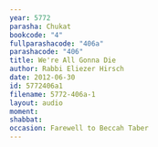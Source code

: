 ```yaml
---
year: 5772
parasha: Chukat
bookcode: "4"
fullparashacode: "406a"
parashacode: "406"
title: We're All Gonna Die
author: Rabbi Eliezer Hirsch
date: 2012-06-30
id: 5772406a1
filename: 5772-406a-1
layout: audio
moment: 
shabbat: 
occasion: Farewell to Beccah Taber
---
```

